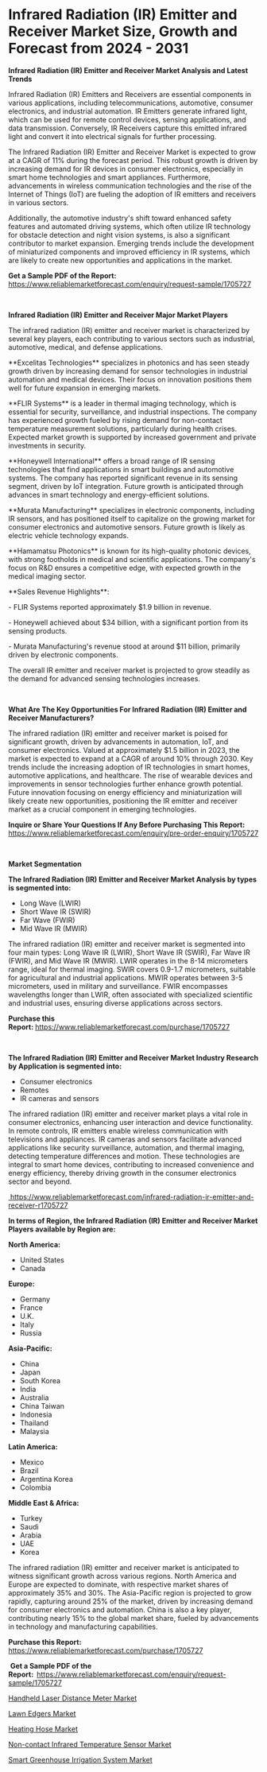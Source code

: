 <p><h1>Infrared Radiation (IR) Emitter and Receiver Market Size, Growth and Forecast from 2024 - 2031</h1></p><p><strong>Infrared Radiation (IR) Emitter and Receiver Market Analysis and Latest Trends</strong></p>
<p><p>Infrared Radiation (IR) Emitters and Receivers are essential components in various applications, including telecommunications, automotive, consumer electronics, and industrial automation. IR Emitters generate infrared light, which can be used for remote control devices, sensing applications, and data transmission. Conversely, IR Receivers capture this emitted infrared light and convert it into electrical signals for further processing. </p><p>The Infrared Radiation (IR) Emitter and Receiver Market is expected to grow at a CAGR of 11% during the forecast period. This robust growth is driven by increasing demand for IR devices in consumer electronics, especially in smart home technologies and smart appliances. Furthermore, advancements in wireless communication technologies and the rise of the Internet of Things (IoT) are fueling the adoption of IR emitters and receivers in various sectors. </p><p>Additionally, the automotive industry's shift toward enhanced safety features and automated driving systems, which often utilize IR technology for obstacle detection and night vision systems, is also a significant contributor to market expansion. Emerging trends include the development of miniaturized components and improved efficiency in IR systems, which are likely to create new opportunities and applications in the market.</p></p>
<p><strong>Get a Sample PDF of the Report:&nbsp;</strong> <a href="https://www.reliablemarketforecast.com/enquiry/request-sample/1705727?utm_campaign=1159&utm_medium=2&utm_source=Github&utm_content=ia&utm_term=21102024&utm_id=infrared-radiation-ir-emitter-and-receiver">https://www.reliablemarketforecast.com/enquiry/request-sample/1705727</a></p>
<p>&nbsp;</p>
<p><strong>Infrared Radiation (IR) Emitter and Receiver Major Market Players</strong></p>
<p><p>The infrared radiation (IR) emitter and receiver market is characterized by several key players, each contributing to various sectors such as industrial, automotive, medical, and defense applications. </p><p>**Excelitas Technologies** specializes in photonics and has seen steady growth driven by increasing demand for sensor technologies in industrial automation and medical devices. Their focus on innovation positions them well for future expansion in emerging markets.</p><p>**FLIR Systems** is a leader in thermal imaging technology, which is essential for security, surveillance, and industrial inspections. The company has experienced growth fueled by rising demand for non-contact temperature measurement solutions, particularly during health crises. Expected market growth is supported by increased government and private investments in security.</p><p>**Honeywell International** offers a broad range of IR sensing technologies that find applications in smart buildings and automotive systems. The company has reported significant revenue in its sensing segment, driven by IoT integration. Future growth is anticipated through advances in smart technology and energy-efficient solutions.</p><p>**Murata Manufacturing** specializes in electronic components, including IR sensors, and has positioned itself to capitalize on the growing market for consumer electronics and automotive sensors. Future growth is likely as electric vehicle technology expands.</p><p>**Hamamatsu Photonics** is known for its high-quality photonic devices, with strong footholds in medical and scientific applications. The company's focus on R&D ensures a competitive edge, with expected growth in the medical imaging sector.</p><p>**Sales Revenue Highlights**: </p><p>- FLIR Systems reported approximately $1.9 billion in revenue.</p><p>- Honeywell achieved about $34 billion, with a significant portion from its sensing products.</p><p>- Murata Manufacturing's revenue stood at around $11 billion, primarily driven by electronic components. </p><p>The overall IR emitter and receiver market is projected to grow steadily as the demand for advanced sensing technologies increases.</p></p>
<p>&nbsp;</p>
<p><strong>What Are The Key Opportunities For Infrared Radiation (IR) Emitter and Receiver Manufacturers?</strong></p>
<p><p>The infrared radiation (IR) emitter and receiver market is poised for significant growth, driven by advancements in automation, IoT, and consumer electronics. Valued at approximately $1.5 billion in 2023, the market is expected to expand at a CAGR of around 10% through 2030. Key trends include the increasing adoption of IR technologies in smart homes, automotive applications, and healthcare. The rise of wearable devices and improvements in sensor technologies further enhance growth potential. Future innovation focusing on energy efficiency and miniaturization will likely create new opportunities, positioning the IR emitter and receiver market as a crucial component in emerging technologies.</p></p>
<p><strong>Inquire or Share Your Questions If Any Before Purchasing This Report:</strong> <a href="https://www.reliablemarketforecast.com/enquiry/pre-order-enquiry/1705727?utm_campaign=1159&utm_medium=2&utm_source=Github&utm_content=ia&utm_term=21102024&utm_id=infrared-radiation-ir-emitter-and-receiver">https://www.reliablemarketforecast.com/enquiry/pre-order-enquiry/1705727</a></p>
<p>&nbsp;</p>
<p><strong>Market Segmentation</strong></p>
<p><strong>The Infrared Radiation (IR) Emitter and Receiver Market Analysis by types is segmented into:</strong></p>
<p><ul><li>Long Wave (LWIR)</li><li>Short Wave IR (SWIR)</li><li>Far Wave (FWIR)</li><li>Mid Wave IR (MWIR)</li></ul></p>
<p><p>The infrared radiation (IR) emitter and receiver market is segmented into four main types: Long Wave IR (LWIR), Short Wave IR (SWIR), Far Wave IR (FWIR), and Mid Wave IR (MWIR). LWIR operates in the 8-14 micrometers range, ideal for thermal imaging. SWIR covers 0.9-1.7 micrometers, suitable for agricultural and industrial applications. MWIR operates between 3-5 micrometers, used in military and surveillance. FWIR encompasses wavelengths longer than LWIR, often associated with specialized scientific and industrial uses, ensuring diverse applications across sectors.</p></p>
<p><strong>Purchase this Report:&nbsp;</strong><a href="https://www.reliablemarketforecast.com/purchase/1705727?utm_campaign=1159&utm_medium=2&utm_source=Github&utm_content=ia&utm_term=21102024&utm_id=infrared-radiation-ir-emitter-and-receiver">https://www.reliablemarketforecast.com/purchase/1705727</a></p>
<p>&nbsp;</p>
<p><strong>The Infrared Radiation (IR) Emitter and Receiver Market Industry Research by Application is segmented into:</strong></p>
<p><ul><li>Consumer electronics</li><li>Remotes</li><li>IR cameras and sensors</li></ul></p>
<p><p>The infrared radiation (IR) emitter and receiver market plays a vital role in consumer electronics, enhancing user interaction and device functionality. In remote controls, IR emitters enable wireless communication with televisions and appliances. IR cameras and sensors facilitate advanced applications like security surveillance, automation, and thermal imaging, detecting temperature differences and motion. These technologies are integral to smart home devices, contributing to increased convenience and energy efficiency, thereby driving growth in the consumer electronics sector and beyond.</p></p>
<p><a href="https://www.reliablemarketforecast.com/infrared-radiation-ir-emitter-and-receiver-r1705727?utm_campaign=1159&utm_medium=2&utm_source=Github&utm_content=ia&utm_term=21102024&utm_id=infrared-radiation-ir-emitter-and-receiver">&nbsp;https://www.reliablemarketforecast.com/infrared-radiation-ir-emitter-and-receiver-r1705727</a></p>
<p><strong>In terms of Region, the Infrared Radiation (IR) Emitter and Receiver Market Players available by Region are:</strong></p>
<p>
    <p> <strong> North America: </strong>
        <ul>
            <li>United States</li>
            <li>Canada</li>
        </ul>
        </p> 
    <p> <strong> Europe: </strong>
        <ul>
            <li>Germany</li>
            <li>France</li>
            <li>U.K.</li>
            <li>Italy</li>
            <li>Russia</li>
        </ul>
        </p> 
    <p> <strong> Asia-Pacific: </strong>
        <ul>
            <li>China</li>
            <li>Japan</li>
            <li>South Korea</li>
            <li>India</li>
            <li>Australia</li>
            <li>China Taiwan</li>
            <li>Indonesia</li>
            <li>Thailand</li>
            <li>Malaysia</li>
        </ul>
        </p> 
    <p> <strong> Latin America: </strong>
        <ul>
            <li>Mexico</li>
            <li>Brazil</li>
            <li>Argentina Korea</li>
            <li>Colombia</li>
        </ul>
        </p> 
    <p> <strong> Middle East & Africa: </strong>
        <ul>
            <li>Turkey</li>
            <li>Saudi</li>
            <li>Arabia</li>
            <li>UAE</li>
            <li>Korea</li>
        </ul>
    </p>
    </p>
<p><p>The infrared radiation (IR) emitter and receiver market is anticipated to witness significant growth across various regions. North America and Europe are expected to dominate, with respective market shares of approximately 35% and 30%. The Asia-Pacific region is projected to grow rapidly, capturing around 25% of the market, driven by increasing demand for consumer electronics and automation. China is also a key player, contributing nearly 15% to the global market share, fueled by advancements in technology and manufacturing capabilities.</p></p>
<p><strong>Purchase this Report: </strong><a href="https://www.reliablemarketforecast.com/purchase/1705727?utm_campaign=1159&utm_medium=2&utm_source=Github&utm_content=ia&utm_term=21102024&utm_id=infrared-radiation-ir-emitter-and-receiver">https://www.reliablemarketforecast.com/purchase/1705727</a></p>
<p>&nbsp;<strong>Get a Sample PDF of the Report:&nbsp;&nbsp;</strong><a href="https://www.reliablemarketforecast.com/enquiry/request-sample/1705727?utm_campaign=1159&utm_medium=2&utm_source=Github&utm_content=ia&utm_term=21102024&utm_id=infrared-radiation-ir-emitter-and-receiver">https://www.reliablemarketforecast.com/enquiry/request-sample/1705727</a></p>
<p><strong></strong></p>
<p><p><a href="https://issuu.com/reportprime-2/docs/handheld-laser-distance-meter-marke_0007350a1909c6?utm_campaign=1159&utm_medium=2&utm_source=Github&utm_content=ia&utm_term=21102024&utm_id=infrared-radiation-ir-emitter-and-receiver">Handheld Laser Distance Meter Market</a></p><p><a href="https://www.linkedin.com/pulse/global-lawn-edgers-market-focus-product-type-hand-held-nckce?utm_campaign=1159&utm_medium=2&utm_source=Github&utm_content=ia&utm_term=21102024&utm_id=infrared-radiation-ir-emitter-and-receiver">Lawn Edgers Market</a></p><p><a href="https://issuu.com/reportprime-2/docs/heating-hose-market-size-2030.pptx_eb532215cd596b?utm_campaign=1159&utm_medium=2&utm_source=Github&utm_content=ia&utm_term=21102024&utm_id=infrared-radiation-ir-emitter-and-receiver">Heating Hose Market</a></p><p><a href="https://github.com/rebbeccawac8w/Market-Research-Report-List-1/blob/main/non-contact-infrared-temperature-sensor-market.md?utm_campaign=1159&utm_medium=2&utm_source=Github&utm_content=ia&utm_term=21102024&utm_id=infrared-radiation-ir-emitter-and-receiver">Non-contact Infrared Temperature Sensor Market</a></p><p><a href="https://www.linkedin.com/pulse/global-smart-greenhouse-irrigation-system-market-size-trends-wv0le?utm_campaign=1159&utm_medium=2&utm_source=Github&utm_content=ia&utm_term=21102024&utm_id=infrared-radiation-ir-emitter-and-receiver">Smart Greenhouse Irrigation System Market</a></p></p>